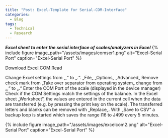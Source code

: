 ```yaml
---
title: "Post: Excel-Template for Serial-COM-Interface"
categories:
  - Blog
tags:
  - Technical
  - Research
---
```


***Excel sheet to enter the serial interface of scales/analyzers in Excel***
{% include figure image_path="/assets/images/comser1.png" alt="Excel-Serial Port" caption="Excel-Serial Port" %}


<a href="https://github.com/saftione/blog/raw/master/assets/excel_com_read_5.0.xlsm" class="btn" target="_blank">Download Excel COM Read</a>


Change Excel settings from „,“ to „.“.
„File„
„Options„
„Advanced„
Remove check mark from „Take over separator from operating system„
change from „,“ to „.“
Enter the COM Port of the scale (displayed in the device manager)
Check if the COM Settings match the settings of the balance.
In the Excel sheet „Worksheet“, the values are entered in the current cell when the data are transferred (e.g. by pressing the print key on the scale).
The transferred letters and blanks can be removed with „Replace„.
With „Save to CSV“ a backup loop is started which saves the range I16 to J499 every 5 minutes.


{% include figure image_path="/assets/images/excelcom2.png" alt="Excel-Serial Port" caption="Excel-Serial Port" %}
